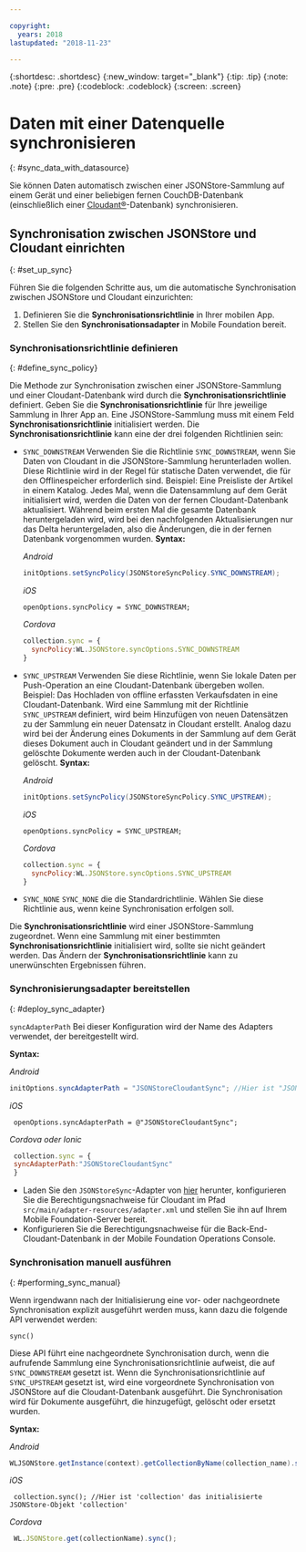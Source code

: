 ```yaml
---

copyright:
  years: 2018
lastupdated: "2018-11-23"

---
```


{:shortdesc: .shortdesc}
{:new_window: target="_blank"}
{:tip: .tip}
{:note: .note}
{:pre: .pre}
{:codeblock: .codeblock}
{:screen: .screen}

# Daten mit einer Datenquelle synchronisieren
{: #sync_data_with_datasource}

Sie können Daten automatisch zwischen einer JSONStore-Sammlung auf einem Gerät und einer beliebigen fernen CouchDB-Datenbank (einschließlich einer [Cloudant®](https://www.ibm.com/in-en/marketplace/database-management)-Datenbank) synchronisieren. 

## Synchronisation zwischen JSONStore und Cloudant einrichten
{: #set_up_sync}

Führen Sie die folgenden Schritte aus, um die automatische Synchronisation zwischen JSONStore und Cloudant einzurichten:

1. Definieren Sie die **Synchronisationsrichtlinie** in Ihrer mobilen App. 
2. Stellen Sie den **Synchronisationsadapter** in Mobile Foundation bereit. 

### Synchronisationsrichtlinie definieren
{: #define_sync_policy}

Die Methode zur Synchronisation zwischen einer JSONStore-Sammlung und einer Cloudant-Datenbank wird durch die **Synchronisationsrichtlinie** definiert. Geben Sie die **Synchronisationsrichtlinie** für Ihre jeweilige Sammlung in Ihrer App an.
Eine JSONStore-Sammlung muss mit einem Feld **Synchronisationsrichtlinie** initialisiert werden. Die **Synchronisationsrichtlinie** kann eine der drei folgenden Richtlinien sein: 

* `SYNC_DOWNSTREAM`
  Verwenden Sie die Richtlinie `SYNC_DOWNSTREAM`, wenn Sie Daten von Cloudant in die JSONStore-Sammlung herunterladen wollen. Diese Richtlinie wird in der Regel für statische Daten verwendet, die für den Offlinespeicher erforderlich sind. Beispiel: Eine Preisliste der Artikel in einem Katalog. Jedes Mal, wenn die Datensammlung auf dem Gerät initialisiert wird, werden die Daten von der fernen Cloudant-Datenbank aktualisiert. Während beim ersten Mal die gesamte Datenbank heruntergeladen wird, wird bei den nachfolgenden Aktualisierungen nur das Delta heruntergeladen, also die Änderungen, die in der fernen Datenbank vorgenommen wurden.
  **Syntax:**

  *Android*
  ```java
  initOptions.setSyncPolicy(JSONStoreSyncPolicy.SYNC_DOWNSTREAM);
  ```

  *iOS*
  ```objc
  openOptions.syncPolicy = SYNC_DOWNSTREAM;
  ```
  
  *Cordova*
  ```javascript
  collection.sync = {
    syncPolicy:WL.JSONStore.syncOptions.SYNC_DOWNSTREAM
  }
  ```

* `SYNC_UPSTREAM`
  Verwenden Sie diese Richtlinie, wenn Sie lokale Daten per Push-Operation an eine Cloudant-Datenbank übergeben wollen. Beispiel: Das Hochladen von offline erfassten Verkaufsdaten in eine Cloudant-Datenbank. Wird eine Sammlung mit der Richtlinie `SYNC_UPSTREAM` definiert, wird beim Hinzufügen von neuen Datensätzen zu der Sammlung ein neuer Datensatz in Cloudant erstellt. Analog dazu wird bei der Änderung eines Dokuments in der Sammlung auf dem Gerät dieses Dokument auch in Cloudant geändert und in der Sammlung gelöschte Dokumente werden auch in der Cloudant-Datenbank gelöscht.
  **Syntax:**

  *Android*
  ```java
  initOptions.setSyncPolicy(JSONStoreSyncPolicy.SYNC_UPSTREAM);
  ```

  *iOS*
  ```objc
  openOptions.syncPolicy = SYNC_UPSTREAM;
  ```
  
  *Cordova*
  ```javascript
  collection.sync = {
    syncPolicy:WL.JSONStore.syncOptions.SYNC_UPSTREAM
  }
  ```

* `SYNC_NONE`
  `SYNC_NONE` die die Standardrichtlinie. Wählen Sie diese Richtlinie aus, wenn keine Synchronisation erfolgen soll.

Die **Synchronisationsrichtlinie** wird einer JSONStore-Sammlung zugeordnet. Wenn eine Sammlung mit einer bestimmten **Synchronisationsrichtlinie** initialisiert wird, sollte sie nicht geändert werden. Das Ändern der **Synchronisationsrichtlinie** kann zu unerwünschten Ergebnissen führen. 

### Synchronisierungsadapter bereitstellen
{: #deploy_sync_adapter}

`syncAdapterPath`
Bei dieser Konfiguration wird der Name des Adapters verwendet, der bereitgestellt wird. 

**Syntax:**

*Android*
 ```java
 initOptions.syncAdapterPath = "JSONStoreCloudantSync"; //Hier ist "JSONStoreCloudantSync" der Name des Adapters.
 ```

*iOS*
 ```objc
  openOptions.syncAdapterPath = @"JSONStoreCloudantSync";
 ```
  
*Cordova oder Ionic*
 ```javascript
  collection.sync = {
  syncAdapterPath:"JSONStoreCloudantSync"
  }
 ```

* Laden Sie den `JSONStoreSync`-Adapter von [hier](https://github.com/MobileFirst-Platform-Developer-Center/JSONStoreCloudantSync/) herunter, konfigurieren Sie die Berechtigungsnachweise für Cloudant im Pfad `src/main/adapter-resources/adapter.xml` und stellen Sie ihn auf Ihrem Mobile Foundation-Server bereit. 
* Konfigurieren Sie die Berechtigungsnachweise für die Back-End-Cloudant-Datenbank in der Mobile Foundation Operations Console. 

### Synchronisation manuell ausführen
{: #performing_sync_manual}

Wenn irgendwann nach der Initialisierung eine vor- oder nachgeordnete Synchronisation explizit ausgeführt werden muss, kann dazu die folgende API verwendet werden: 

`sync()`

Diese API führt eine nachgeordnete Synchronisation durch, wenn die aufrufende Sammlung eine Synchronisationsrichtlinie aufweist, die auf `SYNC_DOWNSTREAM` gesetzt ist. Wenn die Synchronisationsrichtlinie auf `SYNC_UPSTREAM` gesetzt ist, wird eine vorgeordnete Synchronisation von JSONStore auf die Cloudant-Datenbank ausgeführt. Die Synchronisation wird für Dokumente ausgeführt, die hinzugefügt, gelöscht oder ersetzt wurden.

**Syntax:**

*Android*
 ```java
 WLJSONStore.getInstance(context).getCollectionByName(collection_name).sync();
 ```

*iOS*
 ```objc
  collection.sync(); //Hier ist 'collection' das initialisierte JSONStore-Objekt 'collection'
 ```
  
*Cordova*
 ```javascript
  WL.JSONStore.get(collectionName).sync();
 ```

